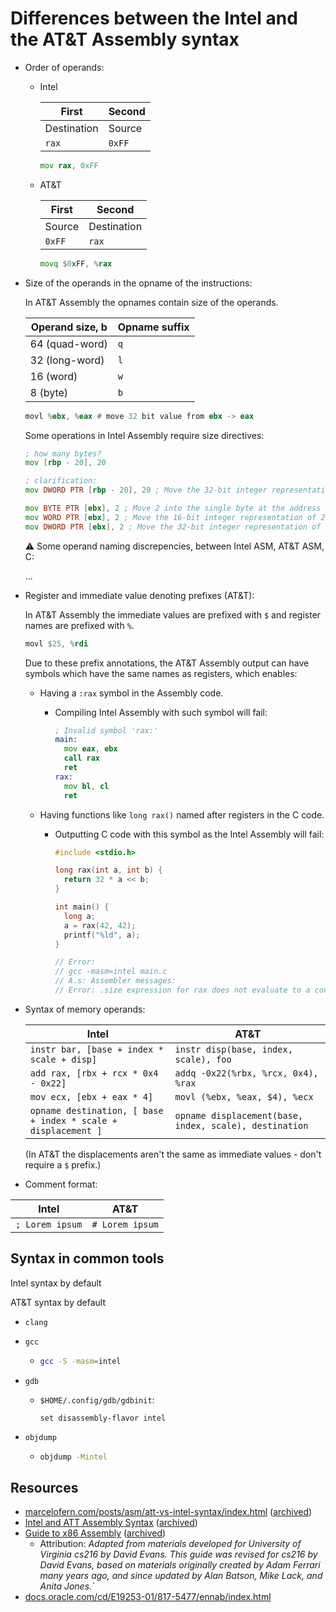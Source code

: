 # Differences between the Intel and the AT&T Assembly syntax

- Order of operands:

    - Intel

        | First       | Second |
        | ----------- | ------ |
        | Destination | Source |
        | `rax`       | `0xFF` |

        ```asm
        mov rax, 0xFF
        ```

    - AT&T

        | First  | Second      |
        | ------ | ----------- |
        | Source | Destination |
        | `0xFF` | `rax`       |

        ```asm
        movq $0xFF, %rax
        ```

- Size of the operands in the opname of the instructions:

    In AT&T Assembly the opnames contain size of the operands.

    | Operand size, b | Opname suffix |
    | --------------- | ------------- |
    | 64 (quad-word)  | `q`           |
    | 32 (long-word)  | `l`           |
    | 16 (word)       | `w`           |
    | 8 (byte)        | `b`           |

    ```asm
    movl %ebx, %eax # move 32 bit value from ebx -> eax
    ```

    Some operations in Intel Assembly require size directives:

    ```asm
    ; how many bytes?
    mov [rbp - 20], 20

    ; clarification:
    mov DWORD PTR [rbp - 20], 20 ; Move the 32-bit integer representation of 20 into 4 bytes starting at the address RBP - 20.

    mov BYTE PTR [ebx], 2 ; Move 2 into the single byte at the address stored in EBX.
    mov WORD PTR [ebx], 2 ; Move the 16-bit integer representation of 2 into the 2 bytes starting at the address in EBX.
    mov DWORD PTR [ebx], 2 ; Move the 32-bit integer representation of 2 into the 4 bytes starting at the address in EBX.
    ```

    ⚠️ Some operand naming discrepencies, between Intel ASM, AT&T ASM, C:

    ...

- Register and immediate value denoting prefixes (AT&T):

    In AT&T Assembly the immediate values are prefixed with `$` and register names are prefixed with `%`.

    ```asm
    movl $25, %rdi
    ```

    Due to these prefix annotations, the AT&T Assembly output can have symbols which have the same names as registers, which enables:

    - Having a `:rax` symbol in the Assembly code.

        - Compiling Intel Assembly with such symbol will fail:

            ```asm
            ; Invalid symbol 'rax:'
            main:
              mov eax, ebx
              call rax
              ret
            rax:
              mov bl, cl
              ret
            ```

    - Having functions like `long rax()` named after registers in the C code.

        - Outputting C code with this symbol as the Intel Assembly will fail:

            ```c
            #include <stdio.h>

            long rax(int a, int b) {
              return 32 * a << b;
            }

            int main() {
              long a;
              a = rax(42, 42);
              printf("%ld", a);
            }

            // Error:
            // gcc -masm=intel main.c
            // A.s: Assembler messages:
            // Error: .size expression for rax does not evaluate to a constant
            ```

- Syntax of memory operands:

    | Intel                                                         | AT&T                                                   |
    | ------------------------------------------------------------- | ------------------------------------------------------ |
    | `instr bar, [base + index * scale + disp]`                    | `instr disp(base, index, scale), foo`                  |
    | `add rax, [rbx + rcx * 0x4 - 0x22]`                           | `addq -0x22(%rbx, %rcx, 0x4), %rax`                    |
    | `mov ecx, [ebx + eax * 4]`                                    | `movl (%ebx, %eax, $4), %ecx`                          |
    | `opname destination, [ base + index * scale + displacement ]` | `opname displacement(base, index, scale), destination` |

    (In AT&T the displacements aren't the same as immediate values - don't require a `$` prefix.)

- Comment format:

| Intel           | AT&T            |
| --------------- | --------------- |
| `; Lorem ipsum` | `# Lorem ipsum` |

## Syntax in common tools

Intel syntax by default

AT&T syntax by default

- `clang`
- `gcc`
    - ```sh
      gcc -S -masm=intel
      ```
- `gdb`

    - `$HOME/.config/gdb/gdbinit`:

        ```
        set disassembly-flavor intel
        ```

- `objdump`

    - ```sh
      objdump -Mintel
      ```

## Resources

- [marcelofern.com/posts/asm/att-vs-intel-syntax/index.html](https://marcelofern.com/posts/asm/att-vs-intel-syntax/index.html) ([archived](https://archive.is/MmoR0))
- [Intel and ATT Assembly Syntax](https://homes.cs.washington.edu/~bodik/ucb/cs164/cs164-fall-2003/assembly.html) ([archived](https://archive.is/hesf4))
- [Guide to x86 Assembly](https://www.cs.virginia.edu/~evans/cs216/guides/x86.html) ([archived](https://archive.is/GtsZV))
    - Attribution: _Adapted from materials developed for University of Virginia cs216 by David Evans. This guide was revised for cs216 by David Evans, based on materials originally created by Adam Ferrari many years ago, and since updated by Alan Batson, Mike Lack, and Anita Jones.`_
- [docs.oracle.com/cd/E19253-01/817-5477/ennab/index.html](https://docs.oracle.com/cd/E19253-01/817-5477/ennab/index.html)
